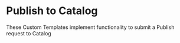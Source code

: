 # Publish to Catalog
These Custom Templates implement functionality to submit a Publish request to Catalog 
